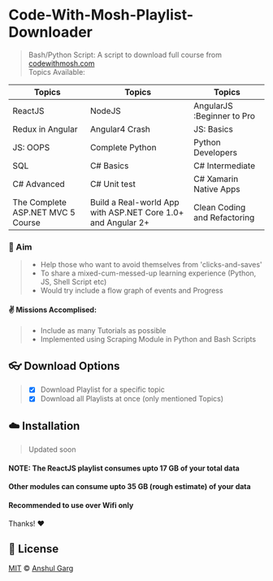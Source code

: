 # Code-With-Mosh-Playlist-Downloader
> Bash/Python Script: A script to download full course from [codewithmosh.com](https://codewithmosh.com) <br />
> Topics Available: <br />

| Topics | Topics | Topics |
| ----- | ----- | ----- |
| ReactJS | NodeJS | AngularJS :Beginner to Pro |
| Redux in Angular | Angular4 Crash | JS: Basics |
| JS: OOPS | Complete Python | Python Developers |
| SQL | C# Basics | C# Intermediate |
| C# Advanced | C# Unit test | C# Xamarin Native Apps |
| The Complete ASP.NET MVC 5 Course |  Build a Real-world App with ASP.NET Core 1.0+ and Angular 2+ | Clean Coding and Refactoring |


### :pushpin: Aim
> - Help those who want to avoid themselves from 'clicks-and-saves' 
> - To share a mixed-cum-messed-up learning experience (Python, JS, Shell Script etc) 
> - Would try include a flow graph of events and Progress


#### :v: Missions Accomplised:
> - Include as many Tutorials as possible
> - Implemented using Scraping Module in Python and Bash Scripts


## :eyeglasses: Download Options
> - [x] Download Playlist for a specific topic
> - [x] Download all Playlists at once (only mentioned Topics)

## :cloud: Installation
> Updated soon

#### NOTE: The ReactJS playlist consumes upto 17 GB of your total data
#### Other modules can consume upto 35 GB (rough estimate) of your data
#### Recommended to use over Wifi only

Thanks! :heart:


## :scroll: License

[MIT](https://github.com/garganshul108/Code-With-Mosh-Playlist-Downloader/blob/master/LICENSE) © [Anshul Garg](https://github.com/garganshul108)
